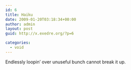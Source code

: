 ```yaml
---
id: 6
title: Haiku
date: 2009-01-20T03:18:34+00:00
author: admin
layout: post
guid: http://x.exedre.org/?p=6

categories:
  - void
---
```

Endlessly loopin&#8217;
over unuseful bunch
cannot break it up.
